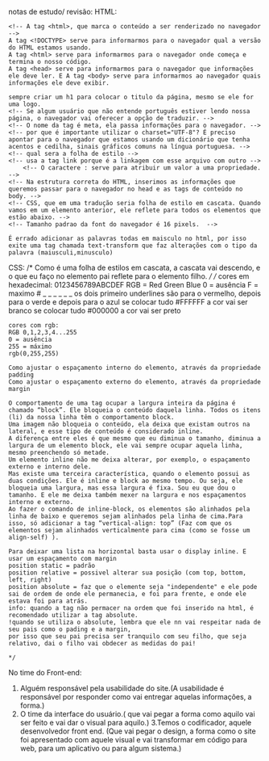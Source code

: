 notas de estudo/ revisão:
HTML:
<!-- A tag DOCTYPE serve para informar ao navegador qual versão do HTML estamos usando. -->
    <!-- A tag <html>, que marca o conteúdo a ser renderizado no navegador -->
    A tag <!DOCTYPE> serve para informarmos para o navegador qual a versão do HTML estamos usando.
    A tag <html> serve para informarmos para o navegador onde começa e termina o nosso código.
    A tag <head> serve para informarmos para o navegador que informações ele deve ler. E A tag <body> serve para informarmos ao navegador quais informações ele deve exibir.

    sempre criar um h1 para colocar o titulo da página, mesmo se ele for uma logo.
    <!-- Se algum usuário que não entende português estiver lendo nossa página, o navegador vai oferecer a opção de traduzir. -->
    <!-- O nome da tag é meta, ela passa informações para o navegador. -->
    <!-- por que é importante utilizar o charset="UTF-8"? É preciso apontar para o navegador que estamos usando um dicionário que tenha acentos e cedilha, sinais gráficos comuns na língua portuguesa. -->
    <!-- qual sera a folha de estilo -->
    <!-- usa a tag link porque é a linkagem com esse arquivo com outro -->
        <!-- O caractere : serve para atribuir um valor a uma propriedade. -->
    <!-- Na estrutura correta do HTML, inserimos as informações que queremos passar para o navegador no head e as tags de conteúdo no body. -->
    <!-- CSS, que em uma tradução seria folha de estilo em cascata. Quando vamos em um elemento anterior, ele reflete para todos os elementos que estão abaixo. -->
    <!-- Tamanho padrao da font do navegador é 16 pixels.  -->

    É errado adicionar as palavras todas em maisculo no html, por isso exite uma tag chamada text-transform que faz alterações com o tipo da palavra (maiusculi,minusculo)

CSS:
    /* Como é uma folha de estilos em cascata, a cascata vai descendo, e o que eu faço no elemento pai reflete para o elemento filho. */
    /* cores em hexadecimal: 0123456789ABCDEF 
    RGB = Red Green Blue
    0 = ausência
    F = maximo
    # _ _ _ _ _ _
    os dois primeiro underlines são para o vermelho, depois para o verde e depois para o azul
    se colocar tudo #FFFFFF a cor vai ser branco
    se colocar tudo #000000 a cor vai ser preto
    
    cores com rgb:
    RGB 0,1,2,3,4...255 
    0 = ausência
    255 = máximo
    rgb(0,255,255)
    
    Como ajustar o espaçamento interno do elemento, através da propriedade padding
    Como ajustar o espaçamento externo do elemento, através da propriedade margin
    
    O comportamento de uma tag ocupar a largura inteira da página é chamado “block”. Ele bloqueia o conteúdo daquela linha. Todos os itens (li) da nossa linha têm o comportamento block. 
    Uma imagem não bloqueia o conteúdo, ela deixa que existam outros na lateral, e esse tipo de conteúdo é considerado inline.
    A diferença entre eles é que mesmo que eu diminua o tamanho, diminua a largura de um elemento block, ele vai sempre ocupar aquela linha, mesmo preenchendo só metade.
    Um elemento inline não me deixa alterar, por exemplo, o espaçamento externo e interno dele.
    Mas existe uma terceira característica, quando o elemento possui as duas condições. Ele é inline e block ao mesmo tempo. Ou seja, ele bloqueia uma largura, mas essa largura é fixa. Sou eu que dou o tamanho. E ele me deixa também mexer na largura e nos espaçamentos interno e externo.
    Ao fazer o comando de inline-block, os elementos são alinhados pela linha de baixo e queremos sejam alinhados pela linha de cima.Para isso, só adicionar a tag “vertical-align: top” (Faz com que os elementos sejam alinhados verticalmente para cima (como se fosse um align-self) ).
    
    Para deixar uma lista na horizontal basta usar o display inline. E usar um espaçamento com margin
    position static = padrão
    position relative = possivel alterar sua posição (com top, bottom, left, right) 
    position absolute = faz que o elemente seja "independente" e ele pode sai de ordem de onde ele permanecia, e foi para frente, e onde ele estava foi para atrás.
    info: quando a tag não permacer na ordem que foi inserido na html, é recomendado utilizar a tag absolute.
    !quando se utiliza o absolute, lembra que ele nn vai respeitar nada de seu pais como o pading e a margin, 
    por isso que seu pai precisa ser tranquilo com seu filho, que seja relativo, dai o filho vai obdecer as medidas do pai!
    
    */


No time do Front-end:
   1. Alguém responsável pela usabilidade do site.(A usabilidade é responsável por responder como vai entregar aquelas informações, a forma.)
   2. O time da interface do usuário.( que vai pegar a forma como aquilo vai ser feito e vai dar o visual para aquilo.)
   3.Temos o codificador, aquele desenvolvedor front end. (Que vai pegar o design, a forma como o site foi apresentado com aquele visual e vai transformar em código para web, para um aplicativo ou para algum sistema.)